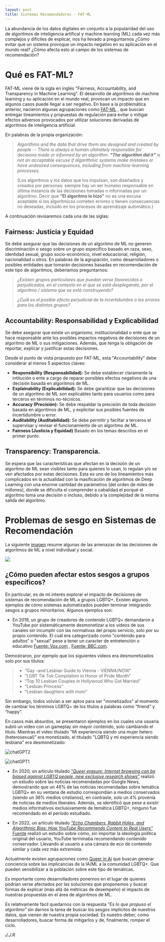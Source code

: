 ```yaml
---
layout: post
title: Sistemas Recomendadores - FAT-ML
---
```


La abundancia de los datos digitales en conjunto a la popularidad del uso de algoritmos de inteligencia artifical y machine learning (ML) cada vez más complejos y difíciles de explicar, nos ha llevado a preguntarnos ¿Cómo evitar que un sistema provoque un impacto negativo en su aplicación en el mundo real? ¿Cómo afecta esto al campo de los sistemas de recomendación?

# Qué es FAT-ML?

FAT-ML viene de la sigla en inglés "Fairness, Accountability, and Transparency in Machine Learning". El desarrollo de algoritmos de machine learning y su aplicación en el mundo real, provocan un impacto que en algunos casos puede llegar a ser negativo. En base a la problemática anterior, nacieron algunas agrupaciones como [FAT-ML](https://www.fatml.org/) , que buscan entregar lineamientos y propuestas de regulación para evitar o mitigar efectos adversos provocados por utilizar soluciones derivadas de algoritmos de inteligencia artificial.

En palabras de la propia organización:

> *Algorithms and the data that drive them are designed and created by people -- There is always a human ultimately responsible for decisions made or informed by an algorithm. **"The algorithm did it"** is not an acceptable excuse if algorithmic systems make mistakes or have undesired consequences, including from machine-learning processes.*
> 
> (Los algoritmos y los datos que los impulsan, son diseñados y creados por personas: siempre hay un ser humano responsable en última instancia de las decisiones tomadas o informadas por un algoritmo. Decir que **"El algoritmo lo hizo"** no es una excusa aceptable si los algorítmicos cometen errores o tienen consecuencias no deseadas, incluido en los procesos de aprendizaje automático.)


A continuación revisaremos cada una de las siglas:

## Fairness: Justicia y Equidad

Se debe asegurar que las decisiones de un algoritmo de ML no generen discriminación o sesgo sobre un grupo específico basado en raza, sexo, identidad sexual, grupo socio-económico, nivel educacional, religión, nacionalidad u otros. En palabras de la agrupación, como desarrolladores o posibles entidades que tomarán decisiones basadas en recomendación de este tipo de algoritmos, deberíamos preguntarnos:

> *¿Existen grupos particulares que puedan verse favorecidos o perjudicados, en el contexto en el que se está desplegando, por el algoritmo / sistema que se está construyendo?*
> 
> *¿Cuál es el posible efecto perjudicial de la incertidumbre o los errores para los distintos grupos?*

## Accountability: Responsabilidad y Explicabilidad

Se debe asegurar que existe un organismo, institucionalidad o ente que se hace responsable ante los posibles impactos negativos de decisiones de un algoritmo de ML o sus mitigaciones. Además, que tenga la obligación de reportar, explicar y justificar estas decisiones. 

Desde el punto de vista propuesto por FAT-ML, esta "Accountability" debe considerar al menos 5 aspectos claves:

- **Responsibility (Responsabilidad):** Se debe establecer claramente la intitución o ente a cargo de reparar porsibles efectos negativos de una decisión basada en algoritmos de ML.
- **Explainability (Explicabilidad):** Se debe garantizar que las decisiones de un algoritmo de ML son explicables tanto para usuarios como para terceros en términos no-técnicos.
- **Accuracy (Precisión):** Se debe respaldar la precisión de toda decisión basada en algoritmos de ML, y explicitar sus posibles fuentes de incertidumbre u error.
- **Auditability (Auditabilidad):** Se debe permitir y faciltar a terceros el supervisar y revisar el funcionamiento de un algoritmo de ML.
- **Fairness (Justicia y Equidad)** Basado en los temas descritos en el primer punto.


## Transparency: Transparencia.

Se espera que las características que afectan en la decisión de un algoritmo de ML sean visibles tanto para quienes lo usan, lo regulan y/o se ven afectados por estas decisiones. Esta es uno de los lineamientos más complicados en la actualidad con la masificación de algoritmos de Deep Learning con una enorme cantidad de parámetros (del orden de miles de millones), donde se dificulta el comprender a cabalidad el porqué el algoritmo toma una decisión o incluso, debido a la complejidad de la misma salida del algoritmo.

# Problemas de sesgo en Sistemas de Recomendación

La siguiente [imagen](http://gendershades.org/overview.html) resume algunas de las amenazas de las decisiones de algoritmos de ML a nivel individual y social. 


<a href="url"><img src="https://i.dailymail.co.uk/i/pix/2018/02/12/20/4924BD1E00000578-0-image-a-21_1518465941000.jpg" align="center"></a>






## ¿Cómo pueden afectar estos sesgos a grupos específicos?

En particular, es de mi interés explorar el impacto de decisiones de sistemas de recomendación de ML a grupos LGBTQ+. 
Existen algunos ejemplos de cómo sistemas automatizados pueden terminar integrando sesgos a grupos minoritarios. Algunos ejemplos son:

- En 2019, un grupo de creadores de contenido LGBTQ+ demandaron a YouTube por sistemáticamente desmonetizar a los videos de sus canales sin incumplir con las normativas del propio servicio, solo por su propio contenido. El cuál era categorizado como "contenido para adultos" o "sexual" pese a tener un caracter de entretención o educativo [Fuente: Vox.com](https://www.vox.com/culture/2019/10/10/20893258/youtube-lgbtq-censorship-demonetization-nerd-city-algorithm-report) , [Fuente: BBC.com](https://www.bbc.com/news/technology-49369122).

Demostraron, por ejemplo que los siguientes videos era desmonetizados solo por sus títulos:

>
>- “Gay -and Lesbian Guide to Vienna - VIENNA/NOW”
>- “LGBT Tik Tok Compilation in Honor of Pride Month”
>- “Top 10 Lesbian Couples in Hollywood Who Got Married”
>- “Lesbian Princess”
>- “Lesbian daughters with mom”
>

Sin embargo, todos volvían a ser aptos para ser "monetizados" al momento de cambiar los términos LGBTQ+ de los títulos a palabras como “friend” y “happy”.

En casos más absurdos, se presentaron ejemplos en los cuales una usuaria subió un video con un gameplay sin mayor contenido, solo cambiando el título. Mientras el video titulado "Mi experiencia siendo una mujer hetero (heterosexual)" era monetizado, el titulado "LQBTQ y mi experiencia siendo lesbiana" era desmonetizado:


![chatGPT2](https://user-images.githubusercontent.com/42724306/208563191-017f6b2b-2ddc-4afe-ba6e-0fde72e43cfa.JPG)


![chatGPT1](https://user-images.githubusercontent.com/42724306/208563193-5f2161ec-f7fb-43db-8e93-92318a650291.JPG)


- En 2020, un artículo titulado [*"Queer erasure: Internet browsing can be biased against LGBTQ people, new exclusive research shows"*](https://journals.sagepub.com/doi/10.1177/0306422020917088) realizó un estudio sobre las noticias recomendadas por Google News, demostrando que un 46% de las noticias recomendadas sobre temática LGBTQ+ en su ventana de estudio correspondían a medios conservados (siendo un 36%  medios cristianos), en contraste, solo un 4% provenía de noticias de medios liberales. Además, se identificó que pese a existir medios informativos exclusivamente de temática LGBTQ+, ninguno fue recomendado en el período estudiado.


- En 2022, un artículo titulado [*"Echo Chambers, Rabbit Holes, and Algorithmic Bias: How YouTube Recommends Content to Real Users"*](https://www.theregister.com/2022/10/18/youtube_algorithm_conservative_content/) [Fuente](https://csmapnyu.org/research/echo-chambers-rabbit-holes-and-algorithmic-bias-how-youtube-recommends-content-to-real-users) realizó un estudio sobre cómo, sin importar la ideología política original del usuario, YouTube terminaba recomendando contenido conservador. Llevando al usuario a una cámara de eco de contenido similar y cada vez más extremista.

Actualmente existen agrupaciones como [Queer in Ai](https://www.queerinai.com/) que buscan  generar conciencia sobre las implicancias de la IA/ML a la comunidad LGBTQ+. Que pueden sensibilizar a la población sobre este tipo de temáticas.

Es importante como desarrolladores ponernos en el lugar de quienes podrían verse afectados por las soluciones que proponemos y buscar formas de explicar (más allá de métricas de desempeño) el impacto de nuestras propuestas en el área de algoritmos de ML.

Es relativamente fácil quedarnos con la respuesta *"Es lo que propuso el algoritmo"* sin darnos la tarea de buscar los sesgos implícitos de nuestros datos, que vienen de nuestra propia sociedad. Es nuestro deber, como desarrolladores, buscar forma de mitigarlos y de, finalmente, romper el ciclo.

_J.J.R_









